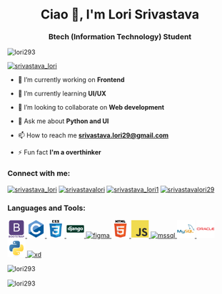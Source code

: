 <h1 align="center">Ciao 👋, I'm Lori Srivastava</h1>
<h3 align="center">Btech (Information Technology) Student</h3>

<p align="left"> <img src="https://komarev.com/ghpvc/?username=lori293&label=Profile%20views&color=0e75b6&style=flat" alt="lori293" /> </p>

<p align="left"> <a href="https://twitter.com/srivastava_lori" target="blank"><img src="https://img.shields.io/twitter/follow/srivastava_lori?logo=twitter&style=for-the-badge" alt="srivastava_lori" /></a> </p>

- 🔭 I’m currently working on **Frontend**

- 🌱 I’m currently learning **UI/UX**

- 👯 I’m looking to collaborate on **Web development**

- 💬 Ask me about **Python and UI**

- 📫 How to reach me **srivastava.lori29@gmail.com**

- ⚡ Fun fact **I'm a overthinker**

<h3 align="left">Connect with me:</h3>
<p align="left">
<a href="https://twitter.com/srivastava_lori" target="blank"><img align="center" src="https://raw.githubusercontent.com/rahuldkjain/github-profile-readme-generator/master/src/images/icons/Social/twitter.svg" alt="srivastava_lori" height="30" width="40" /></a>
<a href="https://linkedin.com/in/srivastavalori" target="blank"><img align="center" src="https://raw.githubusercontent.com/rahuldkjain/github-profile-readme-generator/master/src/images/icons/Social/linked-in-alt.svg" alt="srivastavalori" height="30" width="40" /></a>
<a href="https://www.hackerrank.com/srivastava_lori1" target="blank"><img align="center" src="https://raw.githubusercontent.com/rahuldkjain/github-profile-readme-generator/master/src/images/icons/Social/hackerrank.svg" alt="srivastava_lori1" height="30" width="40" /></a>
<a href="https://auth.geeksforgeeks.org/user/srivastavalori29" target="blank"><img align="center" src="https://raw.githubusercontent.com/rahuldkjain/github-profile-readme-generator/master/src/images/icons/Social/geeks-for-geeks.svg" alt="srivastavalori29" height="30" width="40" /></a>
</p>

<h3 align="left">Languages and Tools:</h3>
<p align="left"> <a href="https://getbootstrap.com" target="_blank"> <img src="https://raw.githubusercontent.com/devicons/devicon/master/icons/bootstrap/bootstrap-plain-wordmark.svg" alt="bootstrap" width="40" height="40"/> </a> <a href="https://www.cprogramming.com/" target="_blank"> <img src="https://raw.githubusercontent.com/devicons/devicon/master/icons/c/c-original.svg" alt="c" width="40" height="40"/> </a> <a href="https://www.w3schools.com/css/" target="_blank"> <img src="https://raw.githubusercontent.com/devicons/devicon/master/icons/css3/css3-original-wordmark.svg" alt="css3" width="40" height="40"/> </a> <a href="https://www.djangoproject.com/" target="_blank"> <img src="https://raw.githubusercontent.com/devicons/devicon/master/icons/django/django-original.svg" alt="django" width="40" height="40"/> </a> <a href="https://www.figma.com/" target="_blank"> <img src="https://www.vectorlogo.zone/logos/figma/figma-icon.svg" alt="figma" width="40" height="40"/> </a> <a href="https://www.w3.org/html/" target="_blank"> <img src="https://raw.githubusercontent.com/devicons/devicon/master/icons/html5/html5-original-wordmark.svg" alt="html5" width="40" height="40"/> </a> <a href="https://developer.mozilla.org/en-US/docs/Web/JavaScript" target="_blank"> <img src="https://raw.githubusercontent.com/devicons/devicon/master/icons/javascript/javascript-original.svg" alt="javascript" width="40" height="40"/> </a> <a href="https://www.microsoft.com/en-us/sql-server" target="_blank"> <img src="https://www.svgrepo.com/show/303229/microsoft-sql-server-logo.svg" alt="mssql" width="40" height="40"/> </a> <a href="https://www.mysql.com/" target="_blank"> <img src="https://raw.githubusercontent.com/devicons/devicon/master/icons/mysql/mysql-original-wordmark.svg" alt="mysql" width="40" height="40"/> </a> <a href="https://www.oracle.com/" target="_blank"> <img src="https://raw.githubusercontent.com/devicons/devicon/master/icons/oracle/oracle-original.svg" alt="oracle" width="40" height="40"/> </a> <a href="https://www.python.org" target="_blank"> <img src="https://raw.githubusercontent.com/devicons/devicon/master/icons/python/python-original.svg" alt="python" width="40" height="40"/> </a> <a href="https://www.adobe.com/products/xd.html" target="_blank"> <img src="https://cdn.worldvectorlogo.com/logos/adobe-xd.svg" alt="xd" width="40" height="40"/> </a> </p>

<p><img align="center" src="https://github-readme-stats.vercel.app/api/top-langs?username=lori293&show_icons=true&locale=en&layout=compact" alt="lori293" /></p>

<p><img align="center" src="https://github-readme-streak-stats.herokuapp.com/?user=lori293&" alt="lori293" /></p>
